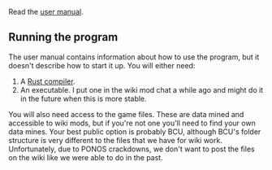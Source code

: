 Read the [user manual](doc/user-manual.md).

## Running the program

The user manual contains information about how to use the program, but it doesn't describe how to start it up. You will either need:
1. A [Rust compiler](https://www.rust-lang.org/tools/install).
2. An executable. I put one in the wiki mod chat a while ago and might do it in the future when this is more stable.

You will also need access to the game files. These are data mined and accessible to wiki mods, but if you're not one you'll need to find your own data mines. Your best public option is probably BCU, although BCU's folder structure is very different to the files that we have for wiki work. Unfortunately, due to PONOS crackdowns, we don't want to post the files on the wiki like we were able to do in the past.
